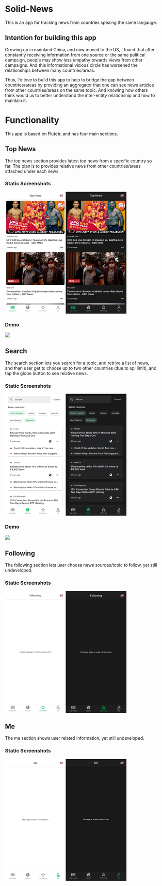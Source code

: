 # Solid-News

This is an app for tracking news from countries speaing the same langauge.

## Intention for building this app

Growing up in mainland China, and now moved to the US, I found that after constantly receiving information from one source or the same political campaign, people may show less empathy towards views from other campaigns. And this informational vicious circle has worsened the relationships between many countries/areas.

Thus, I'd love to build this app to help to bridge the gap between countries/areas by providing an aggregator that one can see news articles from other countries/areas on the same topic. And knowing how others think would us to better understand the inter-entity relationship and how to maintain it.

# Functionality

This app is based on Flutetr, and has four main sections.

## Top News

The top news section provides latest top news from a specific country so far. The plan is to provides relative news from other countries/areas attached under each news.

### Static Screenshots

<img src="https://github.com/fan-zhang-sv/Solid-News/blob/master/preview/top_news.jpeg?raw=true" height="400">

### Demo

<img src="https://github.com/fan-zhang-sv/Solid-News/blob/master/preview/top_news.gif?raw=true" height="400">

## Search

The search section lets you search for a topic, and retrive a list of news, and then user get to choose up to two other countries (due to api limit), and tap the globe button to see relative news.

### Static Screenshots

<img src="https://github.com/fan-zhang-sv/Solid-News/blob/master/preview/search.jpeg?raw=true" height="400">

### Demo

<img src="https://github.com/fan-zhang-sv/Solid-News/blob/master/preview/search.gif?raw=true" height="400">


## Following

The following section lets user choose news sources/topic to follow, yet still undeveloped.

### Static Screenshots

<img src="https://github.com/fan-zhang-sv/Solid-News/blob/master/preview/following.jpeg?raw=true" height="400">

## Me

The me section shows user related information, yet still undeveloped.

### Static Screenshots

<img src="https://github.com/fan-zhang-sv/Solid-News/blob/master/preview/me.jpeg?raw=true" height="400">
